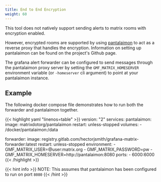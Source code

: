 ```yaml
---
title: End to End Encryption
weight: 60
---
```


This tool does not natively support sending alerts to matrix rooms with encryption enabled.

However, encrypted rooms are supported by using [pantalaimon](https://github.com/matrix-org/pantalaimon) to act as a reverse proxy that handles the encryption.
Information on setting up pantalaimon can be found on the project's Github page.

The grafana alert forwarder can be configured to send messages through the pantalaimon proxy server by setting the `GMF_MATRIX_HOMESERVER` environment variable (or `-homeserver` cli argument) to point at your pantalaimon instance.

## Example

The following docker compose file demonstrates how to run both the forwarder and pantalaimon together.

{{< highlight yaml "linenos=table" >}}
version: "2"
services:
  pantalaimon:
    image: matrixdotorg/pantalaimon
      restart: unless-stopped
      volumes:
      - /docker/pantalaimon:/data

  forwarder:
    image: registry.gitlab.com/hectorjsmith/grafana-matrix-forwarder:latest
    restart: unless-stopped
    environment:
    - GMF_MATRIX_USER=@user:matrix.org
    - GMF_MATRIX_PASSWORD=pw
    - GMF_MATRIX_HOMESERVER=http://pantalaimon:8080
    ports:
    - 6000:6000
{{< /highlight >}}

{{< hint info >}}
NOTE: This assumes that pantalaimon has been configured to run on port `8080`
{{< /hint >}}
